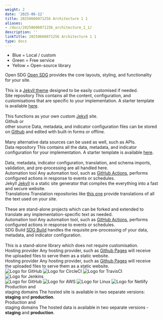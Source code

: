 ```yaml
---
weight: 2
date: '2025-06-12'
title: 20250606071256 Architecture 1 1
aliases:
- /docs/20250606071256_architecture_1_1/
description: ''
linkTitle: 20250606071256 Architecture 1 1
type: docs
---
```


<script src="https://cdnjs.cloudflare.com/ajax/libs/jsPlumb/2.8.6/js/jsplumb.js" integrity="sha384-pge06D67Qc8qh00Apil8hJbKHA5hAv0SvX+NJUdI60b65mcgAguChL0072HWlC+7" crossorigin="anonymous"></script>
<script src="https://unpkg.com/popper.js@1.16.1/dist/umd/popper.min.js" integrity="sha384-9/reFTGAW83EW2RDu2S0VKaIzap3H66lZH81PoYlFhbGU+6BZp6G7niu735Sk7lN" crossorigin="anonymous"></script>
<script src="https://unpkg.com/tooltip.js@1.3.3/dist/umd/tooltip.min.js" integrity="sha384-EebWk7GwYnOiMYxONecFC/D8xQKZ7e+QVT20Mom2m2HYhh4KyRZjZXNAiXK7ZCKU" crossorigin="anonymous"></script>

<div id="architecture">
  <div class="container">
    <ul id="legend">
      <li><span class="local swatch">Blue</span> = Local / custom</li>
      <li><span class="service swatch">Green</span> = Free service</li>
      <li><span class="global swatch">Yellow</span> = Open-source library</li>
    </ul>
    <div class="node global row1 site-column" id="open-sdg">
      Open SDG
      <i tabindex="0" class="fa fa-info-circle"></i>
      <span class="info">
        <a href="https://github.com/open-sdg/open-sdg">Open SDG</a> provides the core layouts, styling, and functionality for your site.
        <br><br>
        This is a <a href="https://jekyllrb.com/docs/themes/">Jekyll theme</a>
        designed to be easily customised if needed.
      </span>
    </div>
    <div class="node local row2 site-column" id="site-repo">
      Site repository
      <i tabindex="0" class="fa fa-info-circle"></i>
      <span class="info">
        This contains all the content, configuration, and customisations that
        are specific to your implementation. A starter template is available <a href="https://github.com/open-sdg/open-sdg-site-starter">here</a>.
        <br><br>
        This functions as your own custom <a href="https://jekyllrb.com">Jekyll</a>
        site.
      </span>
    </div>
    <div class="node service row1 data-column" id="prose-io">
      Github or<br>other source
      <i tabindex="0" class="fa fa-info-circle"></i>
      <span class="info">
        Data, metadata, and indicator configuration files can be stored on <a href="https://github.com">Github</a> and edited with built-in forms or offline.
        <br><br>
        Many alternative data sources can be used as well, such as APIs.
      </span>
    </div>
    <div class="node local row2 data-column" id="data-repo">
      Data repository
      <i tabindex="0" class="fa fa-info-circle"></i>
      <span class="info">
        This contains all the data, metadata, and indicator configuration for your implementation. A starter template is available <a href="https://github.com/open-sdg/open-sdg-data-starter">here</a>.
        <br><br>
        Data, metadata, indicator configuration, translation, and schema imports, validation, and pre-processing are all
        handled here.
      </span>
    </div>
    <div class="node service row3 site-column" id="automation-site">
      Automation tool
      <i tabindex="0" class="fa fa-info-circle"></i>
      <span class="info">
        Any automation tool, such as <a href="../automation/github-actions/">GitHub Actions</a>, performs configured actions in response to events or schedules.
      </span>
    </div>
    <div class="node global row4" id="jekyll">
      Jekyll
      <i tabindex="0" class="fa fa-info-circle"></i>
      <span class="info">
        <a href="https://jekyllrb.com/">Jekyll</a> is a static site generator that
        compiles the everything into a fast and secure website.
      </span>
    </div>
    <div class="node global row4 site-column" id="sdg-translations">
      Translations
      <i tabindex="0" class="fa fa-info-circle"></i>
      <span class="info">
        Translation repositories like <a href="https://github.com/open-sdg/sdg-translations">this one</a> provide translations of all the text used on your site.
        <br><br>
        These are stand-alone projects which can be forked and extended to translate
        any implementation-specific text as needed.
      </span>
    </div>
    <div class="node service row3 data-column" id="automation-data">
      Automation tool
      <i tabindex="0" class="fa fa-info-circle"></i>
      <span class="info">
        Any automation tool, such as <a href="../automation/github-actions/">GitHub Actions</a>, performs configured actions in response to events or schedules.
      </span>
    </div>
    <div class="node global row4 data-column" id="sdg-build">
      SDG Build
      <i tabindex="0" class="fa fa-info-circle"></i>
      <span class="info">
        <a href="https://github.com/open-sdg/sdg-build">SDG Build</a> handles the
        requisite pre-processing of your data, metadata, and indicator configuration.
        <br><br>
        This is a stand-alone library which does not require customisation.
      </span>
    </div>
    <div class="node service row5 site-column" id="hosting-site">
      Hosting provider
      <i tabindex="0" class="fa fa-info-circle"></i>
      <span class="info">
        Any hosting provider, such as <a href="../hosting/github-pages/">Github Pages</a> will receive the uploaded files to serve them as a static website.
      </span>
    </div>
    <div class="node service row5 data-column" id="hosting-data">
      Hosting provider
      <i tabindex="0" class="fa fa-info-circle"></i>
      <span class="info">
        Any hosting provider, such as <a href="../hosting/github-pages/">Github Pages</a> will receive the uploaded files to serve them as a static website.
      </span>
    </div>
    <div id="logos-automation" class="logos row3"><div class="logo-container">
      <img src="../img/github.png" alt="Logo for GitHub" title="GitHub" />
      <img src="../img/circleci.png" alt="Logo for CircleCI" title="CircleCI" />
      <img src="../img/travisci.png" alt="Logo for TravisCI" title="TravisCI" />
      <img src="../img/jenkins.png" alt="Logo for Jenkins" title="Jenkins" />
    </div></div>
    <div id="logos-hosting" class="logos row5"><div class="logo-container">
      <img src="../img/github.png" alt="Logo for GitHub" title="Github" />
      <img src="../img/aws.png" alt="Logo for AWS" title="AWS" />
      <img src="../img/linux.png" alt="Logo for Linux" title="Linux" />
      <img src="../img/netlify.png" alt="Logo for Netlify" title="Netlify" />
    </div></div>
    <div class="node local row6 site-column" id="prod-stage-site">
      Production and <br>staging domains
      <i tabindex="0" class="fa fa-info-circle"></i>
      <span class="info">
        The hosted site is available in two separate versions: <strong>staging</strong>
        and <strong>production</strong>.
      </span>
    </div>
    <div class="node local row6 data-column" id="prod-stage-data">
      Production and <br>staging domains
      <i tabindex="0" class="fa fa-info-circle"></i>
      <span class="info">
        The hosted data is available in two separate versions - <strong>staging</strong>
        and <strong>production</strong>.
      </span>
    </div>
  </div>
</div>

<script>
jsPlumb.ready(function () {

  // Helper function to get overlay labels as tooltips.
  function connectorTip(text, location) {
    if (!location) {
      location = 0.5;
    }
    var label = '' +
      '<div class="node connector-tooltip">' +
        '<i tabindex="0" class="fa fa-info-circle"></i>' +
        '<span class="info">' + text + '</span>' +
      '</div>';
    return [['Custom', {create: function() { return jQuery(label); }, location: location}]]
  }

  // Helper function to get overlay arrows.
  function connectorArrow(location) {
    if (!location) {
      location = 0.5;
    }
    return [["Arrow" , { width: 12, length: 12, location: location }]];
  }

  // Draw the connections using the jsPlumb library.
  jsPlumb.importDefaults({
    ConnectionsDetachable: false,
    Connector: 'Straight',
    Endpoint: [ 'Dot', { radius: 4 } ],
    Anchors: ['Bottom', 'Top'],
  });
  jsPlumb.connect({
    source: 'open-sdg',
    target: 'site-repo',
    overlays: connectorTip('Open SDG is used in your site via the <a href="https://github.com/benbalter/jekyll-remote-theme">jekyll_remote_theme</a> plugin.'),
  });
  jsPlumb.connect({
    source: 'site-repo',
    target: 'automation-site',
    overlays: connectorTip('The automation tool listens for changes in the repository code.'),
  });
  jsPlumb.connect({
    source: 'sdg-build',
    target: 'sdg-translations',
    anchors: ['Left', 'Right'],
    overlays: connectorTip('During the data build, the translations projects are used to get multilingual content.'),
  });
  jsPlumb.connect({
    source: 'prose-io',
    target: 'data-repo',
    overlays: connectorTip('Edits to the data/metadata/configuration are pushed to the data repository.'),
  });
  jsPlumb.connect({
    source: 'data-repo',
    target: 'automation-data',
    overlays: connectorTip('The automation tool listens for changes in the repository code.'),
  });
  jsPlumb.connect({
    source: 'prod-stage-data',
    target: 'jekyll',
    anchors: ['Left', 'Right'],
    overlays: connectorTip('The metadata and headline data is imported into the site at build time, which allows the platform to display data even without javascript.', 0.1),
  });
  jsPlumb.connect({
    source: 'automation-data',
    target: 'sdg-build',
    overlays: connectorTip('Whenever the repository code changes, the automation tool kicks in and validates and processes the data.'),
  });
  jsPlumb.connect({
    source: 'sdg-build',
    target: 'hosting-data',
    overlays: connectorTip('The automation tool continues by pushing the processed data on to the hosting provider.'),
  });
  jsPlumb.connect({
    source: 'jekyll',
    target: 'hosting-site',
    overlays: connectorTip('The automation tool continues by pushing the Jekyll build to the hosting provider'),
  });
  jsPlumb.connect({
    source: 'automation-site',
    target: 'jekyll',
    overlays: connectorTip('Whenever the repository code changes, the automation tool kicks in and starts a Jekyll build.'),
  });
  jsPlumb.connect({
    source: 'hosting-data',
    target: 'prod-stage-data',
    overlays: connectorArrow(),
  });
  jsPlumb.connect({
    source: 'hosting-site',
    target: 'prod-stage-site',
    overlays: connectorArrow(),
  });
  window.addEventListener('resize', function() {
    jsPlumb.repaintEverything();
  });

  // Add the tooltips with Popper.js.
  var repos = document.getElementsByClassName('node');
  for (var i = 0; i < repos.length; i++) {
    var button = repos[i].getElementsByClassName('fa-info-circle');
    var text = repos[i].getElementsByClassName('info');
    if (text.length && button.length) {
      var instance = new Tooltip(button[0], {
        title: text[0].innerHTML,
        placements: ['bottom', 'top'],
        trigger: 'hover focus',
        delay: {
          show: 50,
          hide: 150,
        },
        html: true,
        closeOnClickOutside: true,
        // Hijack the template to workaround a bug by adding an "inner" div.
        // @see https://github.com/FezVrasta/popper.js/issues/669
        template: '<div class="tooltip" role="tooltip">' +
                    '<div class="inner">' +
                      '<div class="tooltip-arrow"></div>' +
                      '<div class="tooltip-inner"></div>' +
                    '</div>' +
                  '</div>',
      });
    }
  }
});

</script>
